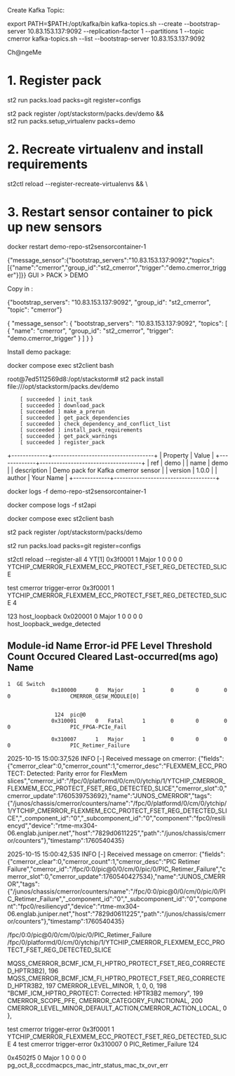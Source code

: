 Create Kafka Topic:

export PATH=$PATH:/opt/kafka/bin
kafka-topics.sh --create --bootstrap-server 10.83.153.137:9092 --replication-factor 1 --partitions 1 --topic cmerror
kafka-topics.sh --list --bootstrap-server 10.83.153.137:9092

Ch@ngeMe

# 1. Register pack

st2 run packs.load packs=git register=configs

st2 pack register /opt/stackstorm/packs.dev/demo && \
st2 run packs.setup_virtualenv packs=demo
# 2. Recreate virtualenv and install requirements
st2ctl reload --register-recreate-virtualenvs && \
# 3. Restart sensor container to pick up new sensors
docker restart demo-repo-st2sensorcontainer-1

{"message_sensor":{"bootstrap_servers":"10.83.153.137:9092","topics":[{"name":"cmerror","group_id":"st2_cmerror","trigger":"demo.cmerror_trigger"}]}}
GUI > PACK > DEMO 

Copy in : 

{"bootstrap_servers": "10.83.153.137:9092", "group_id": "st2_cmerror", "topic": "cmerror"}

{
  "message_sensor": {
    "bootstrap_servers": "10.83.153.137:9092",
    "topics": [
      {
        "name": "cmerror",
        "group_id": "st2_cmerror",
        "trigger": "demo.cmerror_trigger"
      }
    ]
  }
}

Install demo package:  

docker compose exec st2client bash 

root@7ed5112569d8:/opt/stackstorm# st2 pack install file:///opt/stackstorm/packs.dev/demo

        [ succeeded ] init_task
        [ succeeded ] download_pack
        [ succeeded ] make_a_prerun
        [ succeeded ] get_pack_dependencies
        [ succeeded ] check_dependency_and_conflict_list
        [ succeeded ] install_pack_requirements
        [ succeeded ] get_pack_warnings
        [ succeeded ] register_pack

+-------------+------------------------------------+
| Property    | Value                              |
+-------------+------------------------------------+
| ref         | demo                               |
| name        | demo                               |
| description | Demo pack for Kafka cmerror sensor |
| version     | 1.0.0                              |
| author      | Your Name                          |
+-------------+------------------------------------+

docker logs -f demo-repo-st2sensorcontainer-1

docker compose logs -f st2api

docker compose exec st2client bash 


st2 pack register /opt/stackstorm/packs/demo

st2 run packs.load packs=git register=configs

st2ctl reload --register-all
4  YT[1]
                  0x3f0001      1   Major      1        0       0        0        0                   YTCHIP_CMERROR_FLEXMEM_ECC_PROTECT_FSET_REG_DETECTED_SLICE

 test cmerror trigger-error 0x3f0001 1 YTCHIP_CMERROR_FLEXMEM_ECC_PROTECT_FSET_REG_DETECTED_SLICE 4

   123  host_loopback
                  0x020001      0   Major      1        0       0        0        0                   host_loopback_wedge_detected



Module-id  Name   Error-id     PFE  Level  Threshold  Count  Occured  Cleared  Last-occurred(ms ago)  Name
---------------------------------------------------------------------------------------------------------------
    1  GE Switch
                  0x180000      0   Major      1        0       0        0        0                   CMERROR_GESW_MODULE[0]


                   124  pic@0
                  0x310001      0   Fatal      1        0       0        0        0                   PIC_FPGA-PCIe_Fail

                  0x310007      1   Major      1        0       0        0        0                   PIC_Retimer_Failure



2025-10-15 15:00:37,526 INFO [-] Received message on cmerror: {"fields":{"cmerror_clear":0,"cmerror_count":1,"cmerror_desc":"FLEXMEM_ECC_PROTECT: Detected: Parity error for FlexMem slices","cmerror_id":"/fpc/0/platformd/0/cm/0/ytchip/1/YTCHIP_CMERROR_FLEXMEM_ECC_PROTECT_FSET_REG_DETECTED_SLICE","cmerror_slot":0,"cmerror_update":1760539753692},"name":"JUNOS_CMERROR","tags":{"/junos/chassis/cmerror/counters/name":"/fpc/0/platformd/0/cm/0/ytchip/1/YTCHIP_CMERROR_FLEXMEM_ECC_PROTECT_FSET_REG_DETECTED_SLICE","_component_id":"0","_subcomponent_id":"0","component":"fpc0/resiliencyd","device":"rtme-mx304-06.englab.juniper.net","host":"7829d0611225","path":"/junos/chassis/cmerror/counters"},"timestamp":1760540435}

2025-10-15 15:00:42,535 INFO [-] Received message on cmerror: {"fields":{"cmerror_clear":0,"cmerror_count":1,"cmerror_desc":"PIC Retimer Failure","cmerror_id":"/fpc/0:0/pic@0/0/cm/0/pic/0/PIC_Retimer_Failure","cmerror_slot":0,"cmerror_update":1760540427534},"name":"JUNOS_CMERROR","tags":{"/junos/chassis/cmerror/counters/name":"/fpc/0:0/pic@0/0/cm/0/pic/0/PIC_Retimer_Failure","_component_id":"0","_subcomponent_id":"0","component":"fpc0/resiliencyd","device":"rtme-mx304-06.englab.juniper.net","host":"7829d0611225","path":"/junos/chassis/cmerror/counters"},"timestamp":1760540435}


/fpc/0:0/pic@0/0/cm/0/pic/0/PIC_Retimer_Failure
/fpc/0/platformd/0/cm/0/ytchip/1/YTCHIP_CMERROR_FLEXMEM_ECC_PROTECT_FSET_REG_DETECTED_SLICE

MQSS_CMERROR_BCMF_ICM_FI_HPTRO_PROTECT_FSET_REG_CORRECTED_HPTR3B2),
196       MQSS_CMERROR_BCMF_ICM_FI_HPTRO_PROTECT_FSET_REG_CORRECTED_HPTR3B2,
197       CMERROR_LEVEL_MINOR, 1, 0, 0,
198       "BCMF_ICM_HPTRO_PROTECT: Corrected: HPTR3B2 memory",
199       CMERROR_SCOPE_PFE, CMERROR_CATEGORY_FUNCTIONAL,
200       CMERROR_LEVEL_MINOR_DEFAULT_ACTION,CMERROR_ACTION_LOCAL, 0 },






 test cmerror trigger-error 0x3f0001 1 YTCHIP_CMERROR_FLEXMEM_ECC_PROTECT_FSET_REG_DETECTED_SLICE 4
 test cmerror trigger-error 0x310007 0 PIC_Retimer_Failure 124


0x4502f5      0   Major      1        0       0        0        0                   pg_oct_8_cccdmacpcs_mac_intr_status_mac_tx_ovr_err
